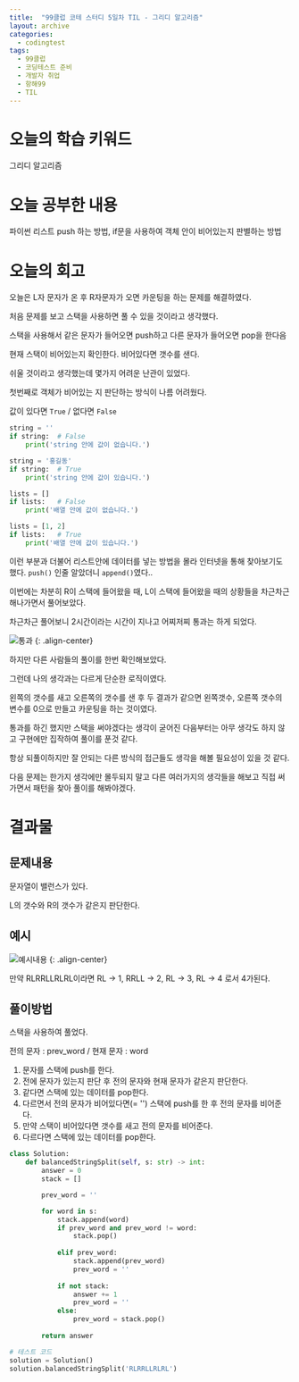 ```yaml
---
title:  "99클럽 코테 스터디 5일차 TIL - 그리디 알고리즘"
layout: archive
categories:
  - codingtest
tags:
  - 99클럽
  - 코딩테스트 준비
  - 개발자 취업
  - 항해99
  - TIL
---
```


# 오늘의 학습 키워드
그리디 알고리즘

# 오늘 공부한 내용
파이썬 리스트 push 하는 방법, if문을 사용하여 객체 안이 비어있는지 판별하는 방법

# 오늘의 회고
오늘은 L자 문자가 온 후 R자문자가 오면 카운팅을 하는 문제를 해결하였다.

처음 문제를 보고 스택을 사용하면 풀 수 있을 것이라고 생각했다.

스택을 사용해서 같은 문자가 들어오면 push하고 다른 문자가 들어오면 pop을 한다음

현재 스택이 비어있는지 확인한다. 비어있다면 갯수를 샌다.

쉬울 것이라고 생각했는데 몇가지 어려운 난관이 있었다.

첫번째로 객체가 비어있는 지 판단하는 방식이 나름 어려웠다.

값이 있다면 `True` / 없다면 `False`

```python
string = ''
if string:  # False
    print('string 안에 값이 없습니다.') 

string = '홍길동'
if string:  # True
    print('string 안에 값이 있습니다.')

lists = []
if lists:   # False
    print('배열 안에 값이 없습니다.')

lists = [1, 2]
if lists:   # True
    print('배열 안에 값이 있습니다.')
```

이런 부분과 더불어 리스트안에 데이터를 넣는 방법을 몰라 인터넷을 통해 찾아보기도 했다. `push()` 인줄 알았더니 `append()`였다..

이번에는 차분히 R이 스택에 들어왔을 때, L이 스택에 들어왔을 때의 상황들을 차근차근 해나가면서 풀어보았다.

차근차근 풀어보니 2시간이라는 시간이 지나고 어찌저찌 통과는 하게 되었다.

![통과](https://github.com/kimhyunso/sail-99_withPython/assets/87798982/bac2df82-6217-426c-8d8f-67c06841c0b1)
{: .align-center}

하지만 다른 사람들의 풀이를 한번 확인해보았다.

그런데 나의 생각과는 다르게 단순한 로직이였다.

왼쪽의 갯수를 새고 오른쪽의 갯수를 샌 후 두 결과가 같으면 왼쪽갯수, 오른쪽 갯수의 변수를 0으로 만들고 카운팅을 하는 것이였다.

통과를 하긴 했지만 스택을 써야겠다는 생각이 굳어진 다음부터는 아무 생각도 하지 않고 구현에만 집작하여 풀이를 푼것 같다.

항상 되풀이하지만 잘 안되는 다른 방식의 접근들도 생각을 해볼 필요성이 있을 것 같다.

다음 문제는 한가지 생각에만 몰두되지 말고 다른 여러가지의 생각들을 해보고 직접 써가면서 패턴을 찾아 풀이를 해봐야겠다.

# 결과물
## 문제내용
문자열이 밸런스가 있다.

L의 갯수와 R의 갯수가 같은지 판단한다.

## 예시
![예시내용](https://github.com/kimhyunso/kimhyunso.github.io/assets/87798982/172b2e6d-9c58-4936-b2e3-c7c364920afb)
{: .align-center}

만약 RLRRLLRLRL이라면 RL -> 1, RRLL -> 2, RL -> 3, RL -> 4 로서 4가된다.

## 풀이방법
스택을 사용하여 풀었다.

전의 문자 : prev_word / 현재 문자 : word

1. 문자를 스택에 push를 한다.
2. 전에 문자가 있는지 판단 후 전의 문자와 현재 문자가 같은지 판단한다.
3. 같다면 스택에 있는 데이터를 pop한다.
4. 다르면서 전의 문자가 비어있다면(= '') 스택에 push를 한 후 전의 문자를 비어준다.
5. 만약 스택이 비어있다면 갯수를 새고 전의 문자를 비어준다.
6. 다르다면 스택에 있는 데이터를 pop한다.

```python
class Solution:
    def balancedStringSplit(self, s: str) -> int:
        answer = 0
        stack = []

        prev_word = ''

        for word in s:
            stack.append(word)
            if prev_word and prev_word != word:
                stack.pop()
         
            elif prev_word:
                stack.append(prev_word)
                prev_word = ''
                
            if not stack:
                answer += 1
                prev_word = ''
            else:
                prev_word = stack.pop()
                
        return answer

# 테스트 코드
solution = Solution()
solution.balancedStringSplit('RLRRLLRLRL')
```













